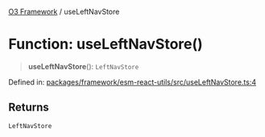 [O3 Framework](../API.md) / useLeftNavStore

# Function: useLeftNavStore()

> **useLeftNavStore**(): `LeftNavStore`

Defined in: [packages/framework/esm-react-utils/src/useLeftNavStore.ts:4](https://github.com/habeshabro/openmrs-esm-core/blob/main/packages/framework/esm-react-utils/src/useLeftNavStore.ts#L4)

## Returns

`LeftNavStore`

